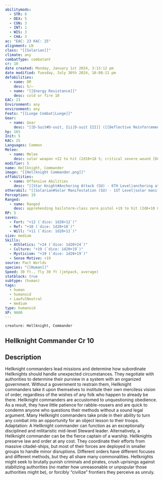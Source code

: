 ```yaml
---
abilitymods:
  - STR: 8
  - DEX: 5
  - CON: 3
  - INT: 1
  - WIS: 3
  - CHA: 3
ac: "EAC: 23 KAC: 25"
alignment: LN
class: "[[Solarian]]"
climate: any
combatType: combatant
cr: 10
date created: Monday, January 1st 2024, 3:13:12 pm
date modified: Tuesday, July 30th 2024, 10:08:11 pm
defabilities:
  - name: DR
    desc: 5/—
  - name: "[[Energy Resistance]]"
    desc: cold or fire 10
EAC: 23
Environment: any
environment: any
Feats: "[[Lunge Combat|Lunge]]"
Gear:
  - name: Gear
    desc: "[[D-Suit#D-suit, Iii|D-suit III]] ([[Deflective Reinforcement]], [[Haste Circuit Magic]], [[Jetpack]]), [[Apprehending]] [[Zero Pistol#Zero Pistol, Hailstorm-class|hailstorm-class zero pistol]] with 2  [[Battery#Battery, High-capacity|High-capacity Batteries]] (40 charges each), [[Gluon#Gluon, Minor|minor gluon crystal]]"
hp: 165
Init: 5
KAC: 25
Languages: Common
Melee:
  - name: Melee
    desc: solar weapon +22 to hit (2d10+18 S; critical severe wound [DC 19])
modifier: 5
name: Hellknight, Commander
image: "[[Hellknight Commander.png]]"
offabilities:
  - name: Offensive Abilities
    desc: "[[Star Knight#Anchoring Attack (SU) - 6TH Level|anchoring attack]], [[Solarian#Flashing Strikes (EX) - 7TH Level|flashing strikes]], [[Solarian#Stellar Revelation - 1ST Level|stellar revelations]] ([[Stellar Revelations#Black Hole (SU))|black hole]] [30-ft. radius, pull 20 ft., DC 19], [[Stellar Revelations#Blazing Orbit (SU)|blazing orbit]] [3d6 F],[[Stellar Revelations#Supernova (SU))|supernova]] [15-ft. radius, 11d6 F, DC 19]), [[Solarian#Zenith Revelations - 9TH Level|zenith revelations]] ([[Stellar Revelations#Wormholes (SU)|wormholes]] [2, 5 rounds])"
otherabil: "[[Solarian#Solar Manifestation (SU) - 1ST Level|solar manifestation]] (weapon), [[Stellar Alignment Su]]"
Perception: 19
Ranged:
  - name: Ranged
    desc: apprehending hailstorm-class zero pistol +19 to hit (2d6+10 C; critical staggered [DC 19])
RP: 5
saves:
  - Fort: "+12 (`dice: 1d20+12`)"
  - Ref: "+10 (`dice: 1d20+10`)"
  - Will: "+11 (`dice: 1d20+11`)"
size: medium
Skills:
  - Athletics: "+24 (`dice: 1d20+24`)"
  - Culture: "+19 (`dice: 1d20+19`)"
  - Mysticism: "+19 (`dice: 1d20+19`)"
  - Sense Motive: +19
source: Pact Worlds
species: "[[Human]]"
Speed: 30 ft., fly 30 ft (jetpack, average)
statblock: true
subtype: (human)
tags:
  - human
  - humanoid
  - LawfulNeutral
  - medium
type: humanoid
XP: 9600
---
```


```statblock
creature: Hellknight, Commander
```

## Hellknight Commander Cr 10

## Description

Hellknight commanders lead missions and determine how subordinate Hellknights should handle unexpected circumstances. They negotiate with authorities to determine their purview in a system with an organized government. Without a government to restrain them, Hellknight commanders take it upon themselves to institute their own merciless vision of order, regardless of the wishes of any folk who happen to already be there. 
Hellknight commanders are accustomed to unquestioning obedience. As a result, they have little patience for rabble-rousers and are quick to condemn anyone who questions their methods without a sound legal argument. Many Hellknight commanders take pride in their ability to turn any combat into an opportunity for an object lesson to their troops. 
Adaptation: A Hellknight commander can function as an exceptionally disciplined and militaristic mid-level Steward leader. Alternatively, a Hellknight commander can be the fierce captain of a warship.
Hellknights preserve law and order at any cost. They coordinate their efforts from massive citadel-ships, but most of their forces are deployed in smaller groups to handle minor disruptions. Different orders have different focuses and different methods, but they all share many commonalities. Hellknights might seek to brutally punish criminals and pirates, crush uprisings against stabilizing authorities (no matter how unreasonable or unpopular those authorities might be), or forcibly “civilize” frontiers they perceive as unruly.
